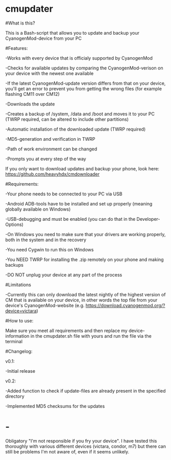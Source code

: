 # cmupdater

#What is this?

This is a Bash-script that allows you to update and backup your CyanogenMod-device from your PC

#Features:

-Works with every device that is officialy supported by CyanogenMod

-Checks for available updates by comparing the CyanogenMod-verison on your device with the newest one available

-If the latest CyanogenMod-update version differs from that on your device, you'll get an error to prevent you from getting the wrong files (for example flashing CM11 over CM12)

-Downloads the update

-Creates a backup of /system, /data and /boot and moves it to your PC (TWRP required, can be altered to include other partitions)

-Automatic installation of the downloaded update (TWRP required)

-MD5-generation and verification in TWRP

-Path of work environment can be changed

-Prompts you at every step of the way


If you only want to download updates and backup your phone, look here: https://github.com/heavyhdx/cmdownloader

#Requirements:

-Your phone needs to be connected to your PC via USB

-Android ADB-tools have to be installed and set up properly (meaning globally available on Windows)

-USB-debugging and must be enabled (you can do that in the Developer-Options)

-On Windows you need to make sure that your drivers are working properly, both in the system and in the recovery

-You need Cygwin to run this on Windows

-You NEED TWRP for installing the .zip remotely on your phone and making backups

-DO NOT unplug your device at any part of the process

#Limitations

-Currently this can only download the latest nightly of the highest version of CM that is available on your device, in other words the top file from your device's CyanogenMod-website (e.g. https://download.cyanogenmod.org/?device=victara)

#How to use:

Make sure you meet all requirements and then replace my device-information in the cmupdater.sh file with yours and run the file via the terminal

#Changelog: 

v0.1:

-Initial release

v0.2:

-Added function to check if update-files are already present in the specified directory

-Implemented MD5 checksums for the updates

# -

Obligatory "I'm not responsible if you fry your device". I have tested this thoroughly with various different devices (victara, condor, m7) but there can still be problems I'm not aware of, even if it seems unlikely.
